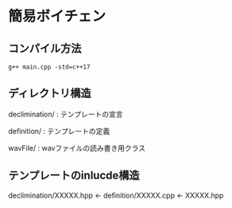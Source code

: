 # 簡易ボイチェン

## コンパイル方法

```shell
g++ main.cpp -std=c++17
```

## ディレクトリ構造

declimination/
: テンプレートの宣言

definition/
: テンプレートの定義

wavFile/
: wavファイルの読み書き用クラス

## テンプレートのinlucde構造

declimination/XXXXX.hpp ← definition/XXXXX.cpp ← XXXXX.hpp